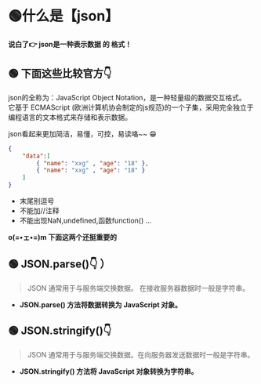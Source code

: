 # 🟢什么是【json】

**说白了👉  json是一种表示数据 的 格式！**  

## 🟢 下面这些比较官方👇

json的全称为：JavaScript Object Notation，是一种轻量级的数据交互格式。  
它基于 ECMAScript (欧洲计算机协会制定的js规范)的一个子集，采用完全独立于编程语言的文本格式来存储和表示数据。

json看起来更加简洁，易懂，可控，易读咯~~ 😁

```json
{
    "data":[
        { "name": "xxg" , "age": "18" },
        { "name": "xxg" , "age": "18" }   
    ]
}
```
- 末尾别逗号
- 不能加//注释
- 不能出现NaN,undefined,函数function()
...

**o(=•ェ•=)m 下面这两个还挺重要的**

## 🟢 JSON.parse()👇 ）
>JSON 通常用于与服务端交换数据。 在接收服务器数据时一般是字符串。  
- **JSON.parse() 方法将数据转换为 JavaScript 对象。**  

## 🟢 JSON.stringify()👇
>JSON 通常用于与服务端交换数据。在向服务器发送数据时一般是字符串。  
- **JSON.stringify() 方法将 JavaScript 对象转换为字符串。**   